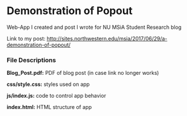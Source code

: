 # Demonstration of Popout
Web-App I created and post I wrote for NU MSiA Student Research blog

Link to my post: http://sites.northwestern.edu/msia/2017/06/29/a-demonstration-of-popout/

### File Descriptions

**Blog_Post.pdf:** PDF of blog post (in case link no longer works)

**css/style.css:** styles used on app

**js/index.js:** code to control app behavior

**index.html:** HTML structure of app



